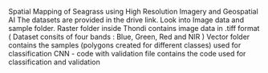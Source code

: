 Spatial Mapping of Seagrass using High Resolution Imagery and Geospatial AI
The datasets are provided in the drive link. Look into Image data and sample folder.
Raster folder inside Thondi contains image data in .tiff format ( Dataset consits of four bands : Blue, Green, Red and NIR )
Vector folder contains the samples (polygons created for different classes) used for classification
CNN - code with validation file contains the code used for classification and validation
